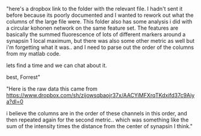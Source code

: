 "here's a dropbox link to the folder with the relevant file.  I hadn't sent it before because its poorly documented and I wanted to rework out what the columns of the large file were.  This folder also has some analysis i did with a circular kohonen network on the same feature set.  The features are basically the summed fluorescence of lots of different markers around a synapsin 1 local maximum, but there was also some other metric as well but i'm forgetting what it was.. and I need to parse out the order of the columns from my matlab code.

lets find a time and we can chat about it.

best,
Forrest"

"Here is the raw data this came from
https://www.dropbox.com/sh/zijowsqbaojr37x/AACYiMFXrqTKdxifd37c9Aiya?dl=0

i believe the columns are in the order of these channels in this order, and then repeated again for the second metric.. which was something like the sum of the intensity times the distance from the center of synapsin I think."

